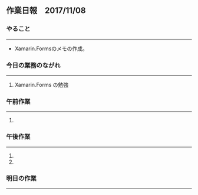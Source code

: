 ## 作業日報　2017/11/08

### やること
---
* Xamarin.Formsのメモの作成。

### 今日の業務のながれ
---
1. Xamarin.Forms の勉強

### 午前作業
----
1. 

### 午後作業
----
1. 
2. 

 
### 明日の作業
----

